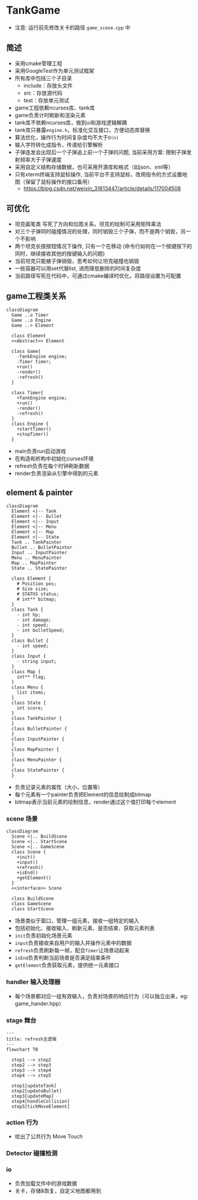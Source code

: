 # TankGame

- 注意: 运行前先修改关卡的路径 `game_scene.cpp` 中

## 简述

- 采用cmake管理工程
- 采用GoogleTest作为单元测试框架
- 所有库中包括三个子目录
  - include：存放头文件
  - src：存放源代码
  - test：存放单元测试
- game工程依赖ncurses库、tank库
- game负责计时刷新和渲染元素
- tank库不依赖ncurses库，做到ui和游戏逻辑解耦
- tank库只暴露`engine.h`，标准化交互接口，方便动态库替换
- 算法优化，操作行为时间复杂度均不大于`O(n)`
- 输入字符转化成指令，传递给引擎解析
- 子弹连发会出现后一个子弹追上前一个子弹的问题, 当前采用方案: 限制子弹发射频率大于子弹速度
- 采用自定义结构存储数据，也可采用开源库和格式（如json、xml等）
- 只有xterm终端支持鼠标操作, 当前平台不支持鼠标，改用指令的方式设置地图（保留了鼠标操作的接口备用）
  - https://blog.csdn.net/weixin_31613447/article/details/117004508

## 可优化

- 坦克画笔类 写死了方向和位图关系，坦克的绘制可采用矩阵乘法
- 对三个子弹同时碰撞情况的处理，同时销毁三个子弹，而不是两个销毁，另一个不影响
- 两个坦克长按按钮情况下操作, 只有一个在移动 (命令行如何在一个按键按下的同时，继续接收其他的按键输入的问题)
- 当前坦克只能被子弹销毁，思考如何让坦克碰撞也销毁
- 一些容器可以用set代替list, 进而降低删除的时间复杂度
- 当前路径写死在代码中，可通过cmake编译时优化，将路径设置为可配置


## game工程类关系

```mermaid
classDiagram
  Game ..o Timer
  Game ..o Engine
  Game ..> Element

  class Element
  <<Abstract>> Element

  class Game{
    -TankEngine engine;
    -Timer timer;
    +run()
    -render()
    -refresh()
  }
   
  class Timer{
    +TankEngine engine;
    +run()
    -render()
    -refresh()
  }
  class Engine {
    +startTimer()
    +stopTimer()
  }
```

- main负责run启动游戏
- 在构造和析构中初始化curses环境
- refresh负责在每个时钟刷新数据
- render负责渲染从引擎中得到的元素

## element & painter

```mermaid
classDiagram
  Element <|-- Tank
  Element <|-- Bullet
  Element <|-- Input
  Element <|-- Menu
  Element <|-- Map
  Element <|-- State
  Tank .. TankPainter
  Bullet .. BulletPainter
  Input .. InputPainter
  Menu .. MenuPainter
  Map .. MapPainter
  State .. StatePainter

  class Element {
    # Position pos;
    # Size size;
    # STATUS status;
    # int** bitmap;
  }
  class Tank {
    - int hp;
    - int damage;
    - int speed;
    - int bulletSpeed;
  }
  class Bullet {
    - int speed;
  }
  class Input {
    - string input;
  }
  class Map {
    int** flag;
  }
  class Menu {
    list items;
  }
  class State {
    int score;
  }
  class TankPainter {
  }
  class BulletPainter {
  }
  class InputPainter {
  }
  class MapPainter {
  }
  class MenuPainter {
  }
  class StatePainter {
  }
```

- 负责记录元素的属性（大小，位置等）
- 每个元素有一个painter负责把Element的信息绘制成bitmap
- bitmap表示当前元素的绘制信息，render通过这个值打印每个element

### scene 场景

```mermaid
classDiagram
  Scene <|.. BuildScene
  Scene <|.. StartScene
  Scene <|.. GameScene
  class Scene {
    +init()
    +input()
    +refresh()
    +isEnd()
    +getElement()
  }
  <<interface>> Scene

  class BuildScene
  class GameScene
  class StartScene
```

- 场景类似于窗口，管理一组元素，接收一组特定的输入
- 包括初始化、接收输入、刷新元素、是否结束、获取元素列表
- `init`负责初始化场景元素
- `input`负责接收来自用户的输入并操作元素中的数据
- `refresh`负责刷新每一帧，配合`Timer`让场景动起来
- `isEnd`负责判断当前场景是否满足结束条件
- `getElement`负责获取元素，提供统一元素接口


### handler 输入处理器

- 每个场景都对应一组有效输入，负责对场景的响应行为（可以独立出来，eg: game_hander.hpp）

### stage 舞台

  ```mermaid
  ---
  title: refresh主逻辑
  ---
  flowchart TB

    step1 --> step2
    step2 --> step3
    step3 --> step4
    step4 --> step5

    step1[updateTank]
    step2[updateBullet]
    step3[updateMap]
    step4[handleCollision]
    step5[tickMoveElement]
  ```

### action 行为
- 给出了公共行为 Move Touch

### Detector 碰撞检测

### io
- 负责加载文件中的游戏数据
- 关卡，存储&恢复，自定义地图都用到
